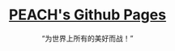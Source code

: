 <!--<title>PEACH的小站  |  为世界上所有的美好而战！</title>-->
<h1 style="text-align:center;"><a href="/">PEACH's Github Pages</a></h1>
<p style="text-align:center;"><q>为世界上所有的美好而战！</q></p>
